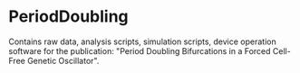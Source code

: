 # PeriodDoubling
Contains raw data, analysis scripts, simulation scripts, device operation software for the publication: "Period Doubling Bifurcations in a Forced Cell-Free Genetic Oscillator".
